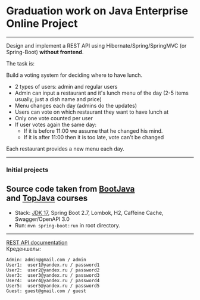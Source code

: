 Graduation work on Java Enterprise Online Project
=================================================
-------------------------------------------------
Design and implement a REST API using Hibernate/Spring/SpringMVC (or Spring-Boot) **without frontend**.

The task is:

Build a voting system for deciding where to have lunch.

* 2 types of users: admin and regular users
* Admin can input a restaurant and it's lunch menu of the day (2-5 items usually, just a dish name and price)
* Menu changes each day (admins do the updates)
* Users can vote on which restaurant they want to have lunch at
* Only one vote counted per user
* If user votes again the same day:
    - If it is before 11:00 we assume that he changed his mind.
    - If it is after 11:00 then it is too late, vote can't be changed

Each restaurant provides a new menu each day.

-------------------------------------------------
### Initial projects
Source code taken from [BootJava](https://javaops.ru/view/bootjava)  
and [TopJava](https://javaops.ru/view/topjava) courses
-------------------------------------------------------------
- Stack: [JDK 17](http://jdk.java.net/17/), Spring Boot 2.7, Lombok, H2, Caffeine Cache, Swagger/OpenAPI 3.0
- Run: `mvn spring-boot:run` in root directory.
-----------------------------------------------------
[REST API documentation](http://localhost:8080/swagger-ui.html)  
Креденшелы:
```
Admin: admin@gmail.com / admin
User1:  user1@yandex.ru / password1
User2:  user2@yandex.ru / password2
User3:  user3@yandex.ru / password3
User4:  user4@yandex.ru / password4
User5:  user5@yandex.ru / password5
Guest: guest@gmail.com / guest
```